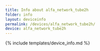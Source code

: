 ```yaml
---
title: Info about alfa_network_tube2h
folder: info
layout: deviceinfo
permalink: /devices/alfa_network_tube2h/
device: alfa_network_tube2h
---
```

{% include templates/device_info.md %}
